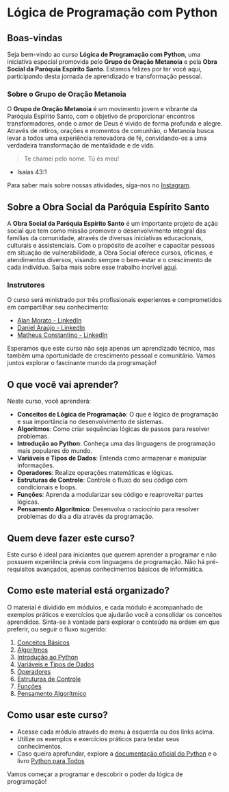 # Lógica de Programação com Python

## Boas-vindas

Seja bem-vindo ao curso **Lógica de Programação com Python**, uma iniciativa especial promovida pelo **Grupo de Oração Metanoia** e pela **Obra Social da Paróquia Espírito Santo**. Estamos felizes por ter você aqui, participando desta jornada de aprendizado e transformação pessoal.

### Sobre o Grupo de Oração Metanoia

O **Grupo de Oração Metanoia** é um movimento jovem e vibrante da Paróquia Espírito Santo, com o objetivo de proporcionar encontros transformadores, onde o amor de Deus é vivido de forma profunda e alegre. Através de retiros, orações e momentos de comunhão, o Metanoia busca levar a todos uma experiência renovadora de fé, convidando-os a uma verdadeira transformação de mentalidade e de vida.

>Te chamei pelo nome. Tú és meu!
- Isaías 43:1

Para saber mais sobre nossas atividades, siga-nos no [Instagram](https://www.instagram.com/metanoiapes/).

## Sobre a Obra Social da Paróquia Espírito Santo

A **Obra Social da Paróquia Espírito Santo** é um importante projeto de ação social que tem como missão promover o desenvolvimento integral das famílias da comunidade, através de diversas iniciativas educacionais, culturais e assistenciais. Com o propósito de acolher e capacitar pessoas em situação de vulnerabilidade, a Obra Social oferece cursos, oficinas, e atendimentos diversos, visando sempre o bem-estar e o crescimento de cada indivíduo. Saiba mais sobre esse trabalho incrível [aqui](https://paroquiaespiritosanto.com.br/conheca-a-obra-social).

### Instrutores

O curso será ministrado por três profissionais experientes e comprometidos em compartilhar seu conhecimento:

- [Alan Morato - LinkedIn](https://www.linkedin.com/in/alanmorato/) 
- [Daniel Araújo - LinkedIn](https://www.linkedin.com/in/daniel-tbaraujo/)
- [Matheus Constantino - LinkedIn](https://www.linkedin.com/in/matheus-constantino-gomes/) 

Esperamos que este curso não seja apenas um aprendizado técnico, mas também uma oportunidade de crescimento pessoal e comunitário. Vamos juntos explorar o fascinante mundo da programação!


## O que você vai aprender?

Neste curso, você aprenderá:

- **Conceitos de Lógica de Programação**: O que é lógica de programação e sua importância no desenvolvimento de sistemas.
- **Algoritmos**: Como criar sequências lógicas de passos para resolver problemas.
- **Introdução ao Python**: Conheça uma das linguagens de programação mais populares do mundo.
- **Variáveis e Tipos de Dados**: Entenda como armazenar e manipular informações.
- **Operadores**: Realize operações matemáticas e lógicas.
- **Estruturas de Controle**: Controle o fluxo do seu código com condicionais e loops.
- **Funções**: Aprenda a modularizar seu código e reaproveitar partes lógicas.
- **Pensamento Algorítmico**: Desenvolva o raciocínio para resolver problemas do dia a dia através da programação.

## Quem deve fazer este curso?

Este curso é ideal para iniciantes que querem aprender a programar e não possuem experiência prévia com linguagens de programação. Não há pré-requisitos avançados, apenas conhecimentos básicos de informática.

## Como este material está organizado?

O material é dividido em módulos, e cada módulo é acompanhado de exemplos práticos e exercícios que ajudarão você a consolidar os conceitos aprendidos. Sinta-se à vontade para explorar o conteúdo na ordem em que preferir, ou seguir o fluxo sugerido:

1. [Conceitos Básicos](docs/logica.md)
2. [Algoritmos](docs/algoritmos.md)
3. [Introdução ao Python](docs/python.md)
4. [Variáveis e Tipos de Dados](docs/variaveis.md)
5. [Operadores](docs/operadores.md)
6. [Estruturas de Controle](docs/controle.md)
7. [Funções](docs/funcoes.md)
8. [Pensamento Algorítmico](docs/pensamento.md)

## Como usar este curso?

- Acesse cada módulo através do menu à esquerda ou dos links acima.
- Utilize os exemplos e exercícios práticos para testar seus conhecimentos.
- Caso queira aprofundar, explore a [documentação oficial do Python](https://docs.python.org/pt-br/3/tutorial/) e o livro [Python para Todos](https://henriqueajnb.github.io/python-para-todos/intro.html)

Vamos começar a programar e descobrir o poder da lógica de programação!
